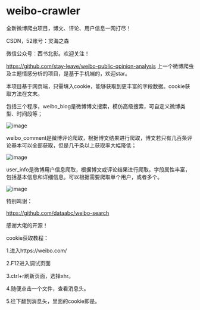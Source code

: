 # weibo-crawler

全新微博爬虫项目，博文、评论、用户信息一网打尽！

CSDN，52账号：灵海之森

微信公众号：西书北影。欢迎关注！

https://github.com/stay-leave/weibo-public-opinion-analysis
上一个微博爬虫及主题情感分析的项目，是基于手机端的，欢迎star。

本项目基于网页端，只需填入cookie，能够获取到更丰富的字段数据。cookie获取方法在文末。

包括三个程序，weibo_blog是微博博文搜索，模仿高级搜索，可自定义微博类型、时间段等；

![image](https://user-images.githubusercontent.com/58450966/193724601-98e2b0c6-21e4-4201-944d-a547e426d05c.png)


weibo_comment是微博评论爬取，根据博文结果进行爬取，博文若只有几百条评论基本可以全部获取，但是几千条以上获取率大幅降低；

![image](https://user-images.githubusercontent.com/58450966/193724682-886fb42a-ed2a-40e3-b787-ccfa418b9596.png)


user_info是微博用户信息爬取，根据博文或评论结果进行爬取，字段属性丰富，包括基本信息和详细信息。可以根据需要爬取单个用户，或者多个。

![image](https://user-images.githubusercontent.com/58450966/193724744-9a78ac95-133b-4f42-9653-c8ff99782965.png)


特别鸣谢：

https://github.com/dataabc/weibo-search

感谢大佬的开源！


cookie获取教程：

1.进入https://weibo.com/

2.F12进入调试页面

3.ctrl+r刷新页面，选择xhr。

4.随便点击一个文件，查看消息头。

5.往下翻到消息头，里面的cookie即是。
